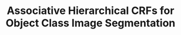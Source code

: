---
title: "Associative Hierarchical CRFs for Object Class Image Segmentation"
year: 2009
pdf_url: "http://www.robots.ox.ac.uk/~phst/Papers/2009/ICCV09/iccv09app.pdf"
category: "vision"
author_list: "Lubor Ladicky, Chris Russell, Pushmeet Kohli, Philip H.S. Torr"
grant: "NULL"
pub_in: "Proceedings IEEE Twelfth International Conference on Computer Vision"
---